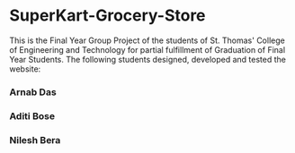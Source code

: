 # SuperKart-Grocery-Store
This is the Final Year Group Project of the students of St. Thomas' College of Engineering and Technology for partial fulfillment of Graduation of Final Year Students. The following students designed, developed and tested the website:
### Arnab Das
### Aditi Bose
### Nilesh Bera
